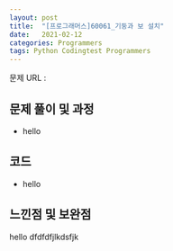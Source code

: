 ```yaml
---
layout: post
title:  "[프로그래머스]60061_기둥과 보 설치"
date:   2021-02-12 
categories: Programmers
tags: Python Codingtest Programmers 
---
```


문제 URL : [](https://programmers.co.kr/learn/courses/30/lessons/60061?language=python3)

## 문제 풀이 및 과정 
- hello 

## 코드 
- hello 

## 느낀점 및 보완점 
hello dfdfdfjlkdsfjk